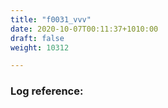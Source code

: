 ```yaml
---
title: "f0031_vvv"
date: 2020-10-07T00:11:37+1010:00
draft: false
weight: 10312

---
```


### Log reference: <no value>

```
